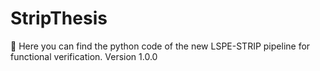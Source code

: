 # StripThesis
:telescope: Here you can find the python code of the new LSPE-STRIP pipeline for functional verification. Version 1.0.0
